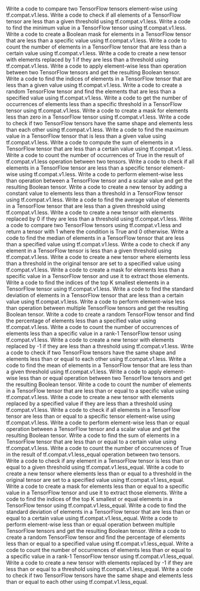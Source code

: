 Write a code to compare two TensorFlow tensors element-wise using tf.compat.v1.less.
Write a code to check if all elements of a TensorFlow tensor are less than a given threshold using tf.compat.v1.less.
Write a code to find the minimum value in a TensorFlow tensor using tf.compat.v1.less.
Write a code to create a Boolean mask for elements in a TensorFlow tensor that are less than a specific value using tf.compat.v1.less.
Write a code to count the number of elements in a TensorFlow tensor that are less than a certain value using tf.compat.v1.less.
Write a code to create a new tensor with elements replaced by 1 if they are less than a threshold using tf.compat.v1.less.
Write a code to apply element-wise less than operation between two TensorFlow tensors and get the resulting Boolean tensor.
Write a code to find the indices of elements in a TensorFlow tensor that are less than a given value using tf.compat.v1.less.
Write a code to create a random TensorFlow tensor and find the elements that are less than a specified value using tf.compat.v1.less.
Write a code to get the number of occurrences of elements less than a specific threshold in a TensorFlow tensor using tf.compat.v1.less.
Write a code to create a mask for elements less than zero in a TensorFlow tensor using tf.compat.v1.less.
Write a code to check if two TensorFlow tensors have the same shape and elements less than each other using tf.compat.v1.less.
Write a code to find the maximum value in a TensorFlow tensor that is less than a given value using tf.compat.v1.less.
Write a code to compute the sum of elements in a TensorFlow tensor that are less than a certain value using tf.compat.v1.less.
Write a code to count the number of occurrences of True in the result of tf.compat.v1.less operation between two tensors.
Write a code to check if all elements in a TensorFlow tensor are less than a specific tensor element-wise using tf.compat.v1.less.
Write a code to perform element-wise less than operation between a TensorFlow tensor and a scalar value and get the resulting Boolean tensor.
Write a code to create a new tensor by adding a constant value to elements less than a threshold in a TensorFlow tensor using tf.compat.v1.less.
Write a code to find the average value of elements in a TensorFlow tensor that are less than a given threshold using tf.compat.v1.less.
Write a code to create a new tensor with elements replaced by 0 if they are less than a threshold using tf.compat.v1.less.
Write a code to compare two TensorFlow tensors using tf.compat.v1.less and return a tensor with 1 where the condition is True and 0 otherwise.
Write a code to find the median of elements in a TensorFlow tensor that are less than a specified value using tf.compat.v1.less.
Write a code to check if any element in a TensorFlow tensor is less than a given threshold using tf.compat.v1.less.
Write a code to create a new tensor where elements less than a threshold in the original tensor are set to a specified value using tf.compat.v1.less.
Write a code to create a mask for elements less than a specific value in a TensorFlow tensor and use it to extract those elements.
Write a code to find the indices of the top K smallest elements in a TensorFlow tensor using tf.compat.v1.less.
Write a code to find the standard deviation of elements in a TensorFlow tensor that are less than a certain value using tf.compat.v1.less.
Write a code to perform element-wise less than operation between multiple TensorFlow tensors and get the resulting Boolean tensor.
Write a code to create a random TensorFlow tensor and find the percentage of elements less than a specified value using tf.compat.v1.less.
Write a code to count the number of occurrences of elements less than a specific value in a rank-1 TensorFlow tensor using tf.compat.v1.less.
Write a code to create a new tensor with elements replaced by -1 if they are less than a threshold using tf.compat.v1.less.
Write a code to check if two TensorFlow tensors have the same shape and elements less than or equal to each other using tf.compat.v1.less.
Write a code to find the mean of elements in a TensorFlow tensor that are less than a given threshold using tf.compat.v1.less.
Write a code to apply element-wise less than or equal operation between two TensorFlow tensors and get the resulting Boolean tensor.
Write a code to count the number of elements in a TensorFlow tensor that are less than or equal to a specific value using tf.compat.v1.less.
Write a code to create a new tensor with elements replaced by a specified value if they are less than a threshold using tf.compat.v1.less.
Write a code to check if all elements in a TensorFlow tensor are less than or equal to a specific tensor element-wise using tf.compat.v1.less.
Write a code to perform element-wise less than or equal operation between a TensorFlow tensor and a scalar value and get the resulting Boolean tensor.
Write a code to find the sum of elements in a TensorFlow tensor that are less than or equal to a certain value using tf.compat.v1.less.
Write a code to count the number of occurrences of True in the result of tf.compat.v1.less_equal operation between two tensors.
Write a code to check if any element in a TensorFlow tensor is less than or equal to a given threshold using tf.compat.v1.less_equal.
Write a code to create a new tensor where elements less than or equal to a threshold in the original tensor are set to a specified value using tf.compat.v1.less_equal.
Write a code to create a mask for elements less than or equal to a specific value in a TensorFlow tensor and use it to extract those elements.
Write a code to find the indices of the top K smallest or equal elements in a TensorFlow tensor using tf.compat.v1.less_equal.
Write a code to find the standard deviation of elements in a TensorFlow tensor that are less than or equal to a certain value using tf.compat.v1.less_equal.
Write a code to perform element-wise less than or equal operation between multiple TensorFlow tensors and get the resulting Boolean tensor.
Write a code to create a random TensorFlow tensor and find the percentage of elements less than or equal to a specified value using tf.compat.v1.less_equal.
Write a code to count the number of occurrences of elements less than or equal to a specific value in a rank-1 TensorFlow tensor using tf.compat.v1.less_equal.
Write a code to create a new tensor with elements replaced by -1 if they are less than or equal to a threshold using tf.compat.v1.less_equal.
Write a code to check if two TensorFlow tensors have the same shape and elements less than or equal to each other using tf.compat.v1.less_equal.